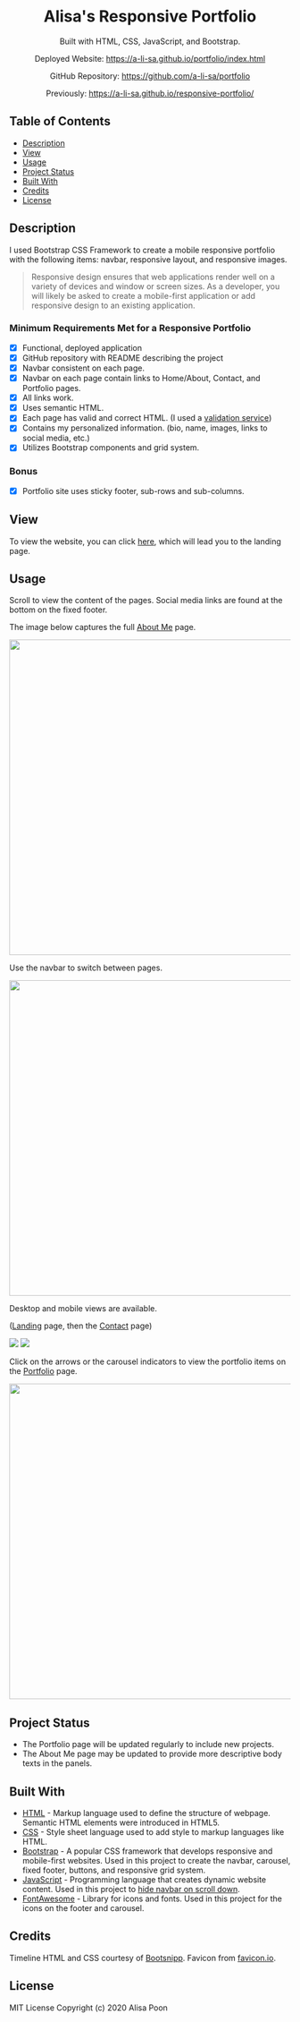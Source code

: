 <div align="center">

# Alisa's Responsive Portfolio

Built with HTML, CSS, JavaScript, and Bootstrap.

Deployed Website: https://a-li-sa.github.io/portfolio/index.html

GitHub Repository: https://github.com/a-li-sa/portfolio

Previously: https://a-li-sa.github.io/responsive-portfolio/ 

</div>

## Table of Contents 

* [Description](#description)
* [View](#view)
* [Usage](#usage)
* [Project Status](#project-status)
* [Built With](#built-with)
* [Credits](#credits)
* [License](#license)

## Description 

I used Bootstrap CSS Framework to create a mobile responsive portfolio with the following items: navbar, responsive layout, and responsive images. 

> Responsive design ensures that web applications render well on a variety of devices and window or screen sizes. As a developer, you will likely be asked to create a mobile-first application or add responsive design to an existing application. 

### Minimum Requirements Met for a Responsive Portfolio
- [x] Functional, deployed application
- [x] GitHub repository with README describing the project
- [x] Navbar consistent on each page.
- [x] Navbar on each page contain links to Home/About, Contact, and Portfolio pages.
- [x] All links work.
- [x] Uses semantic HTML.
- [x] Each page has valid and correct HTML. (I used a [validation service](https://validator.w3.org/))
- [x] Contains my personalized information. (bio, name, images, links to social media, etc.)
- [x] Utilizes Bootstrap components and grid system.
### Bonus
- [x] Portfolio site uses sticky footer, sub-rows and sub-columns.

## View

To view the website, you can click [here](https://a-li-sa.github.io/portfolio/index.html), which will lead you to the landing page.

## Usage 
Scroll to view the content of the pages. Social media links are found at the bottom on the fixed footer.

The image below captures the full [About Me](https://a-li-sa.github.io/portfolio/aboutme.html) page. 
<p><img src="https://i.imgur.com/LByTskM.png" width="564"/></p>
Use the navbar to switch between pages.
<p><img src="https://i.imgur.com/1Bjf2eT.gif" width="564"/></p>
Desktop and mobile views are available.

([Landing](https://a-li-sa.github.io/portfolio/index.html) page, then the [Contact](https://a-li-sa.github.io/portfolio/contact.html) page)
<p float="left">
  <img src="https://i.imgur.com/aRqvt6g.gif"/> 
  <img src="Assets/portfolio3.gif"/>
</p>

Click on the arrows or the carousel indicators to view the portfolio items on the [Portfolio](https://a-li-sa.github.io/portfolio/portfolio.html) page.
<p><img src="https://i.imgur.com/HZCNIPO.gif" width="564"></p>

<a name="project-status"></a>

## Project Status 

* The Portfolio page will be updated regularly to include new projects.
* The About Me page may be updated to provide more descriptive body texts in the panels.

<a name="built-with"></a>

## Built With

* [HTML](https://html.spec.whatwg.org/) - Markup language used to define the structure of webpage. Semantic HTML elements were introduced in HTML5. 
* [CSS](https://www.w3.org/Style/CSS/) - Style sheet language used to add style to markup languages like HTML. 
* [Bootstrap](https://getbootstrap.com/) - A popular CSS framework that develops responsive and mobile-first websites. Used in this project to create the navbar, carousel, fixed footer, buttons, and responsive grid system.
* [JavaScript](https://developer.mozilla.org/en-US/docs/Web/JavaScript) - Programming language that creates dynamic website content. Used in this project to [hide navbar on scroll down](https://www.w3schools.com/howto/howto_js_navbar_hide_scroll.asp).
* [FontAwesome](https://fontawesome.com/) - Library for icons and fonts. Used in this project for the icons on the footer and carousel.

## Credits

Timeline HTML and CSS courtesy of [Bootsnipp](https://bootsnipp.com/snippets/yGbV). Favicon from [favicon.io](https://favicon.io/).

## License 

MIT License Copyright (c) 2020 Alisa Poon
